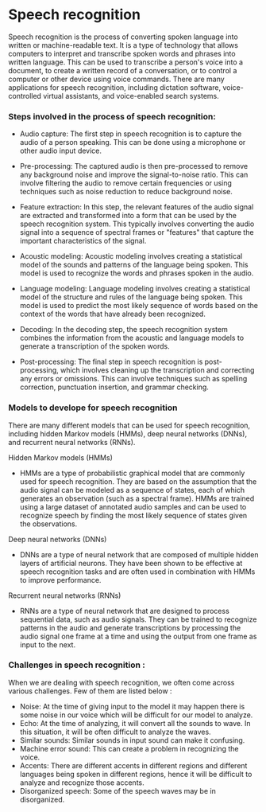 # Speech recognition
Speech recognition is the process of converting spoken language into written or machine-readable text. It is a type of technology that allows computers to interpret and transcribe spoken words and phrases into written language. This can be used to transcribe a person's voice into a document, to create a written record of a conversation, or to control a computer or other device using voice commands. There are many applications for speech recognition, including dictation software, voice-controlled virtual assistants, and voice-enabled search systems.

### Steps involved in the process of speech recognition:

- Audio capture: The first step in speech recognition is to capture the audio of a person speaking. This can be done using a microphone or other audio input device.

- Pre-processing: The captured audio is then pre-processed to remove any background noise and improve the signal-to-noise ratio. This can involve filtering the audio to remove certain frequencies or using techniques such as noise reduction to reduce background noise.

- Feature extraction: In this step, the relevant features of the audio signal are extracted and transformed into a form that can be used by the speech recognition system. This typically involves converting the audio signal into a sequence of spectral frames or "features" that capture the important characteristics of the signal.

- Acoustic modeling: Acoustic modeling involves creating a statistical model of the sounds and patterns of the language being spoken. This model is used to recognize the words and phrases spoken in the audio.

- Language modeling: Language modeling involves creating a statistical model of the structure and rules of the language being spoken. This model is used to predict the most likely sequence of words based on the context of the words that have already been recognized.

- Decoding: In the decoding step, the speech recognition system combines the information from the acoustic and language models to generate a transcription of the spoken words.

- Post-processing: The final step in speech recognition is post-processing, which involves cleaning up the transcription and correcting any errors or omissions. This can involve techniques such as spelling correction, punctuation insertion, and grammar checking.


### Models to develope for speech recognition

There are many different models that can be used for speech recognition, including hidden Markov models (HMMs), deep neural networks (DNNs), and recurrent neural networks (RNNs).

Hidden Markov models (HMMs)
- HMMs are a type of probabilistic graphical model that are commonly used for speech recognition. They are based on the assumption that the audio signal can be modeled as a sequence of states, each of which generates an observation (such as a spectral frame). HMMs are trained using a large dataset of annotated audio samples and can be used to recognize speech by finding the most likely sequence of states given the observations.

Deep neural networks (DNNs)
- DNNs are a type of neural network that are composed of multiple hidden layers of artificial neurons. They have been shown to be effective at speech recognition tasks and are often used in combination with HMMs to improve performance.

Recurrent neural networks (RNNs)
- RNNs are a type of neural network that are designed to process sequential data, such as audio signals. They can be trained to recognize patterns in the audio and generate transcriptions by processing the audio signal one frame at a time and using the output from one frame as input to the next.


### Challenges in speech recognition :

When we are dealing with speech recognition, we often come across various challenges. Few of them are listed below :


- Noise: At the time of giving input to the model it may happen there is some noise in our voice which will be difficult for our model to analyze.
- Echo: At the time of analyzing, it will convert all the sounds to wave. In this situation, it will be often difficult to analyze the waves.
- Similar sounds: Similar sounds in input sound can make it confusing.
- Machine error sound: This can create a problem in recognizing the voice.
- Accents: There are different accents in different regions and different languages being spoken in different regions, hence it will be difficult to analyze and recognize those accents.
- Disorganized speech: Some of the speech waves may be in disorganized.
